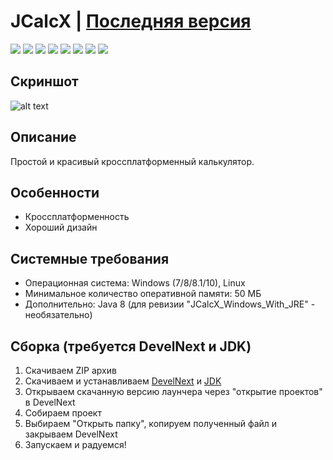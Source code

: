 # JCalcX | [Последняя версия](https://github.com/Zalexanninev15/JCalcX/releases/tag/1.0)

[![](https://img.shields.io/badge/OS-Windows-informational?logo=windows)](https://github.com/Zalexanninev15/JCalcX)
[![](https://img.shields.io/badge/OS-Linux-orange?logo=linux)](https://github.com/Zalexanninev15/JCalcX)
[![](https://img.shields.io/github/v/release/Zalexanninev15/JCalcX)](https://github.com/Zalexanninev15/JCalcX/releases/latest)
[![](https://img.shields.io/github/downloads/Zalexanninev15/JCalcX/total.svg)](https://github.com/Zalexanninev15/JCalcX/releases)
[![](https://img.shields.io/badge/license-GPLv3-green.svg)](LICENSE)
[![](https://img.shields.io/badge/donate-QIWI-FF8C00.svg)](https://qiwi.com/n/ZALEXANNINEV15)
[![](https://img.shields.io/badge/donate-YooMoney-8B3FFD.svg)](https://yoomoney.ru/to/410015106319420)
[![](https://img.shields.io/badge/DevelHub-JCalcX-blue)](https://hub.develnext.org/project/JdJoHCAPCmwu)

## Скриншот
![alt text](https://i.imgur.com/PGtiz3Q.jpg)
## Описание
Простой и красивый кроссплатформенный калькулятор.

## Особенности
* Кроссплатформенность
* Хороший дизайн

## Системные требования
* Операционная система: Windows (7/8/8.1/10), Linux
* Минимальное количество оперативной памяти: 50 МБ
* Дополнительно: Java 8 (для ревизии "JCalcX_Windows_With_JRE" - необязательно) 

## Сборка (требуется DevelNext и JDK)
1. Скачиваем ZIP архив
2. Скачиваем и устанавливаем [DevelNext](https://github.com/jphp-group/develnext/releases) и [JDK](https://www.oracle.com/technetwork/java/javase/downloads/2133151)
3. Открываем скачанную версию лаунчера через "открытие проектов" в DevelNext
4. Собираем проект 
5. Выбираем "Открыть папку", копируем полученный файл и закрываем DevelNext
6. Запускаем и радуемся!
